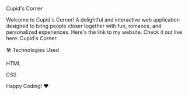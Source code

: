 Cupid's Corner

Welcome to Cupid's Corner! A delightful and interactive web application designed to bring people closer together with fun, romance, and personalized experiences.
Here's the link to my website. Check it out live here: Cupid's Corner.


🛠 Technologies Used

HTML

CSS


Happy Coding! ❤️

